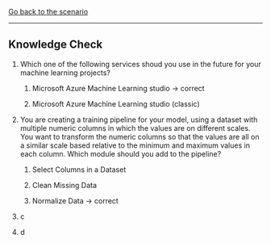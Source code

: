 [Go back to the scenario](ML_Studio_Classic.md)

------------------

## Knowledge Check

1. Which one of the following services shoud you use in the future for your machine learning projects?

    1. Microsoft Azure Machine Learning studio -> correct
  
    1. Microsoft Azure Machine Learning studio (classic)

1. You are creating a training pipeline for your model, using a dataset with multiple numeric columns in which the values are on different scales. You want to transform the numeric columns so that the values are all on a similar scale based relative to the minimum and maximum values in each column. Which module should you add to the pipeline?

    1. Select Columns in a Dataset
    
    1. Clean Missing Data
    
    1. Normalize Data -> correct

1. c

1. d

